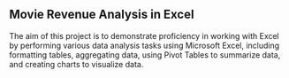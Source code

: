 ## Movie Revenue Analysis in Excel
The aim of this project is to demonstrate proficiency in working with Excel by performing various data analysis tasks using Microsoft Excel, including formatting tables, aggregating data, using Pivot Tables to summarize data, and creating charts to visualize data.
